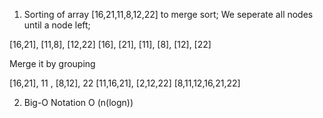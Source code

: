 1) Sorting of array [16,21,11,8,12,22] to merge sort;
  We seperate all nodes until a node left;

[16,21], [11,8], [12,22]
[16], [21], [11], [8], [12], [22]

 Merge it by grouping
 
 [16,21], 11 ,  [8,12], 22
 [11,16,21],   [2,12,22]
 [8,11,12,16,21,22]
 
 
2) Big-O Notation
    O (n(logn))
